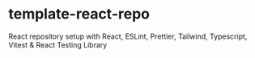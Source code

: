 # template-react-repo

React repository setup with React, ESLint, Prettier, Tailwind, Typescript, Vitest & React Testing Library